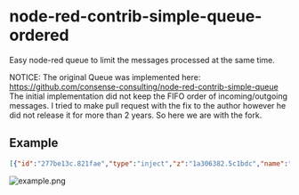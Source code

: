 # node-red-contrib-simple-queue-ordered

Easy node-red queue to limit the messages processed at the same time.

NOTICE: The original Queue was implemented here: https://github.com/consense-consulting/node-red-contrib-simple-queue
The initial implementation did not keep the FIFO order of incoming/outgoing messages. I tried to make pull request with the fix to the author however he did not release it for more than 2 years.
So here we are with the fork.

## Example
```json
[{"id":"277be13c.821fae","type":"inject","z":"1a306382.5c1bdc","name":"","topic":"","payload":"","payloadType":"date","repeat":"","crontab":"","once":false,"onceDelay":0.1,"x":400,"y":460,"wires":[["68256c5.51cff14"]]},{"id":"68256c5.51cff14","type":"simple-queue","z":"1a306382.5c1bdc","count":"1","x":600,"y":460,"wires":[["52e8cd6a.81fc8c","f84323f.8cec4e"]]},{"id":"52e8cd6a.81fc8c","type":"debug","z":"1a306382.5c1bdc","name":"","active":true,"tosidebar":true,"console":false,"tostatus":false,"complete":"true","targetType":"full","x":810,"y":400,"wires":[]},{"id":"f84323f.8cec4e","type":"delay","z":"1a306382.5c1bdc","name":"","pauseType":"delay","timeout":"5","timeoutUnits":"seconds","rate":"1","nbRateUnits":"1","rateUnits":"second","randomFirst":"1","randomLast":"5","randomUnits":"seconds","drop":false,"x":820,"y":520,"wires":[["1bca43f6.0d5804"]]},{"id":"1bca43f6.0d5804","type":"link out","z":"1a306382.5c1bdc","name":"","links":["a8d107c3.1ad12"],"x":1000,"y":520,"wires":[]},{"id":"a8d107c3.1ad12","type":"link in","z":"1a306382.5c1bdc","name":"","links":["1bca43f6.0d5804"],"x":435,"y":380,"wires":[["68256c5.51cff14"]]},{"id":"475c35e2.c0af2c","type":"catch","z":"1a306382.5c1bdc","name":"","scope":null,"uncaught":false,"x":240,"y":540,"wires":[["ac8470d3.459d28"]]},{"id":"ac8470d3.459d28","type":"switch","z":"1a306382.5c1bdc","name":"","property":"queue_msg_id","propertyType":"msg","rules":[{"t":"nnull"}],"checkall":"true","repair":false,"outputs":1,"x":400,"y":540,"wires":[["68256c5.51cff14"]]}]
```
![example.png](example.png)
